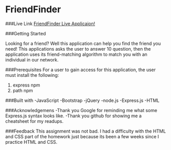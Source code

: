# FriendFinder

###Live Link
[FriendFinder Live Applicaion!](https://i-need-a-friend.herokuapp.com/)

###Getting Started

Looking for a friend? Well this application can help you find the friend you need! This applications asks the user to answer 10 question, then the application uses its friend-matching algorithm to match you with an individual in our network.

###Prerequisites
For a user to gain access for this application, the user must install the following:
1. express npm
2. path npm

###Built with
-JavaScript
-Bootstrap
-jQuery
-node.js
-Express.js
-HTML

###Acknowledgemens
-Thank you Google for reminding me what some Express.js syntax looks like.
-Thank you github for showing me a cheatsheet for my readups.

###Feedback
This assignment was not bad. I had a difficulty with the HTML and CSS part of the homework just because its been a few weeks since I practice HTML and CSS.